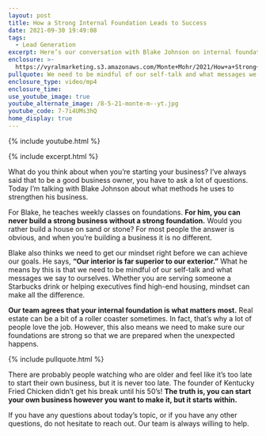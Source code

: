 ```yaml
---
layout: post
title: How a Strong Internal Foundation Leads to Success
date: 2021-09-30 19:49:08
tags:
  - Lead Generation
excerpt: Here’s our conversation with Blake Johnson on internal foundations.
enclosure: >-
  https://vyralmarketing.s3.amazonaws.com/Monte+Mohr/2021/How+a+Strong+Internal+Foundation+Leads+to+Success.mp4
pullquote: We need to be mindful of our self-talk and what messages we say to ourselves.
enclosure_type: video/mp4
enclosure_time:
use_youtube_image: true
youtube_alternate_image: /8-5-21-monte-m--yt.jpg
youtube_code: 7-7i4UMs3hQ
home_display: true
---
```

{% include youtube.html %}

{% include excerpt.html %}

What do you think about when you’re starting your business? I’ve always said that to be a good business owner, you have to ask a lot of questions. Today I’m talking with Blake Johnson about what methods he uses to strengthen his business.&nbsp;

For Blake, he teaches weekly classes on foundations. **For him, you can never build a strong business without a strong foundation.** Would you rather build a house on sand or stone? For most people the answer is obvious, and when you’re building a business it is no different.&nbsp;

Blake also thinks we need to get our mindset right before we can achieve our goals. He says, **“Our interior is far superior to our exterior.”** What he means by this is that we need to be mindful of our self-talk and what messages we say to ourselves. Whether you are serving someone a Starbucks drink or helping executives find high-end housing, mindset can make all the difference.&nbsp;

**Our team agrees that your internal foundation is what matters most.** Real estate can be a bit of a roller coaster sometimes. In fact, that’s why a lot of people love the job. However, this also means we need to make sure our foundations are strong so that we are prepared when the unexpected happens.

{% include pullquote.html %}

There are probably people watching who are older and feel like it’s too late to start their own business, but it is never too late. The founder of Kentucky Fried Chicken didn’t get his break until his 50’s\! **The truth is, you can start your own business however you want to make it, but it starts within.&nbsp;**

If you have any questions about today’s topic, or if you have any other questions, do not hesitate to reach out. Our team is always willing to help.
